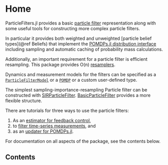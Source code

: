 # Home

ParticleFilters.jl provides a basic [particle filter](https://en.wikipedia.org/wiki/Particle_filter) representation along with some useful tools for constructing more complex particle filters.

In particular it provides both weighted and unweighted [particle belief types](@ref Beliefs) that implement the [POMDPs.jl distribution interface](http://juliapomdp.github.io/POMDPs.jl/latest/interfaces.html#Distributions-1) including sampling and automatic caching of probability mass calculations.

Additionally, an important requirement for a particle filter is efficient resampling. This package provides O(n) [resamplers](@ref).

Dynamics and measurement models for the filters can be specified as a [`ParticleFilterModel`](@ref) or a [`POMDP`](https://github.com/JuliaPOMDP/POMDPs.jl) or a custom user-defined type.

The simplest sampling-importance-resampling Particle filter can be constructed with [SIRParticleFilter](@ref). [BasicParticleFilter](@ref) provides a more flexible structure.

There are tutorials for three ways to use the particle filters:
1. As an [estimator for feedback control](),
2. to [filter time-series measurements](), and
3. as an [updater for POMDPs.jl]().

For documentation on all aspects of the package, see the contents below.

## Contents

```@contents
```
